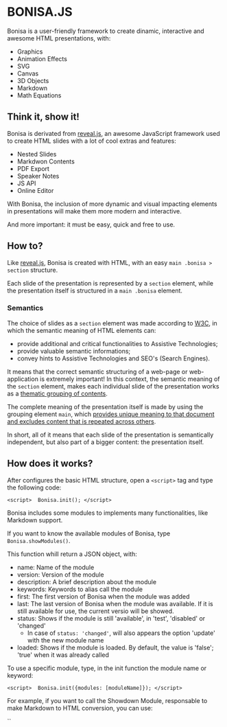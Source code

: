 # BONISA.JS

Bonisa is a user-friendly framework to create dinamic, interactive and awesome HTML presentations, with:

* Graphics
* Animation Effects
* SVG
* Canvas
* 3D Objects
* Markdown
* Math Equations

## Think it, show it!

Bonisa is derivated from [reveal.js](https://github.com/hakimel/reveal.js/), an awesome JavaScript 
framework used to create HTML slides with a lot of cool extras and features:

* Nested Slides
* Markdwon Contents
* PDF Export
* Speaker Notes
* JS API
* Online Editor

With Bonisa, the inclusion of more dynamic and visual impacting elements in presentations will make them
more modern and interactive.

And more important: it must be easy, quick and free to use.

## How to?

Like [reveal.js](https://github.com/hakimel/reveal.js/), Bonisa
is created with HTML, with an easy `main .bonisa > section` structure.

Each slide of the presentation is represented by a `section` element, while
the presentation itself is structured in a `main .bonisa` element.

### Semantics

The choice of slides as a `section` element was made according to [W3C](https://www.w3.org/TR/html52/),
in which the semantic meaning of HTML elements can:

* provide additional and critical functionalities to Assistive Technologies;
* provide valuable semantic informations;
* convey hints to Assistive Technologies and SEO's (Search Engines).

It means that the correct semantic structuring of a web-page or web-application is extremely important!
In this context, the semantic meaning of the `section` element, makes each individual slide
of the presentation works as a [thematic grouping of contents](https://www.w3.org/TR/html52/sections.html#sections).

The complete meaning of the presentation itself is made by using the grouping element `main`,
which [provides unique meaning to that document and excludes content that is repeated across others](https://www.w3.org/TR/html52/grouping-content.html#the-main-element).

In short, all of it means that each slide of the presentation is semantically independent,
but also part of a bigger content: the presentation itself.

## How does it works?

After configures the basic HTML structure, open a `<script>` tag and type the following code:

`<script> 
    Bonisa.init();
</script>`

Bonisa includes some modules to implements many functionalities, like Markdown support.

If you want to know the available modules of Bonisa, type `Bonisa.showModules()`.

This function whill return a JSON object, with:

* name: Name of the module
* version: Version of the module
* description: A brief description about the module
* keywords: Keywords to alias call the module
* first: The first version of Bonisa when the module was added
* last: The last version of Bonisa when the module was available. If it is still available for use, the current versio will be showed.
* status: Shows if the module is still 'available', in 'test', 'disabled' or 'changed'
    * In case of `status: 'changed'`, will also appears the option 'update' with the new module name
* loaded: Shows if the module is loaded. By default, the value is 'false'; 'true' when it was already called

To use a specific module, type, in the init function the module name or keyword:

`<script> 
    Bonisa.init({modules: [moduleName]});
</script>`

For example, if you want to call the Showdown Module, responsable to make Markdown to HTML conversion, you can use:

`<script> 
    // calling by name
    Bonisa.init({modules: ['showdown']});
    
    // calling by keyword
    Bonisa.init({modules: ['md']});
</script>`